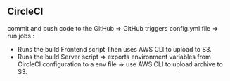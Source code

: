 


## CircleCI
 commit and push  code to the GitHub => GitHub triggers config.yml file => run jobs  :
-  Runs the build Frontend script Then uses AWS CLI to upload  to S3.
- Runs the build Server script => exports  environment variables from CircleCI configuration to a env file => use AWS CLI to upload archive to S3.